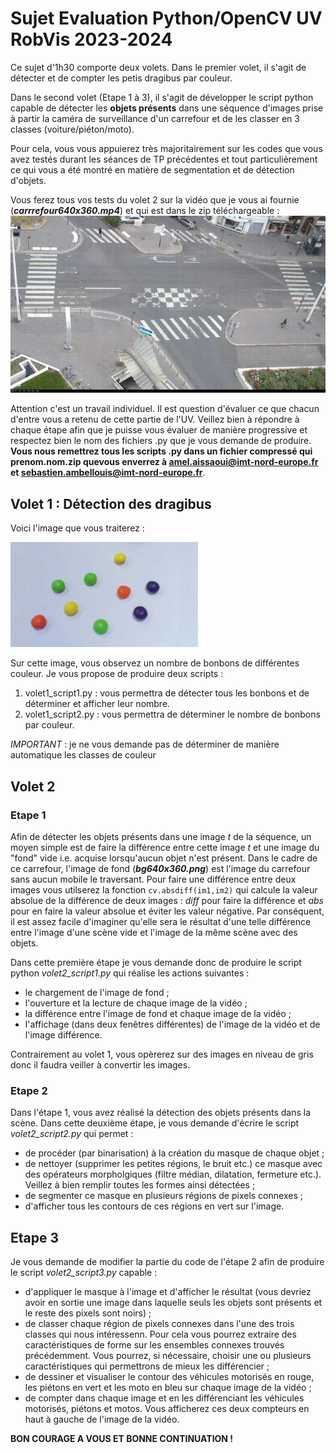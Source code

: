 # Sujet Evaluation Python/OpenCV UV RobVis 2023-2024

Ce sujet d'1h30 comporte deux volets.
Dans le premier volet, il s'agit de détecter et de compter les petis dragibus par couleur.

Dans le second volet (Etape 1 à 3), il s'agit de développer le script python capable de détecter les **objets présents** 
dans une séquence d'images prise à partir la caméra de surveillance d'un carrefour et de les classer en 3 classes (voiture/piéton/moto).

Pour cela, vous vous appuierez très majoritairement sur les codes que vous avez testés durant les séances de TP précédentes et tout particulièrement
ce qui vous a été montré en matière de segmentation et de détection d'objets.

Vous ferez tous vos tests du volet 2 sur la vidéo que je vous ai fournie (***carrrefour640x360.mp4***) et qui est dans le zip téléchargeable :
![](carrefour.gif)

Attention c'est un travail individuel. Il est question d'évaluer ce que chacun d'entre vous a retenu de cette partie de l'UV.
Veillez bien à répondre à chaque étape afin que je puisse vous évaluer de manière progressive et respectez bien le nom des fichiers .py
que je vous demande de produire. **Vous nous remettrez tous les scripts .py dans un fichier compressé qui prenom.nom.zip quevous enverrez à amel.aissaoui@imt-nord-europe.fr et sebastien.ambellouis@imt-nord-europe.fr**.

## Volet 1 : Détection des dragibus

Voici l'image que vous traiterez :

![](dragibus.jpg)

Sur cette image, vous observez un nombre de bonbons de différentes couleur. Je vous propose de produire deux scripts :
1) volet1_script1.py : vous permettra de détecter tous les bonbons et de déterminer et afficher leur nombre.
2) volet1_script2.py : vous permettra de déterminer le nombre de bonbons par couleur.

*IMPORTANT* : je ne vous demande pas de déterminer de manière automatique les classes de couleur
 

## Volet 2

### Etape 1

Afin de détecter les objets présents dans une image *t* de la séquence, un moyen simple est de faire la différence entre cette image *t*  et une image du "fond" vide i.e. acquise lorsqu'aucun objet n'est présent. Dans le cadre de ce carrefour, l'image de fond (***bg640x360.png***) est l'image du carrefour sans aucun mobile le traversant. Pour faire une différence entre deux images vous utilserez la fonction ```cv.absdiff(im1,im2)``` qui calcule la valeur absolue de la différence de deux images : *diff* pour faire la différence et *abs* pour en faire la valeur absolue et éviter les valeur négative. Par conséquent, il est assez facile d'imaginer qu'elle sera le résultat d'une telle différence entre l'image d'une scène vide et l'image de la même scène avec des objets.

Dans cette première étape je vous demande donc de produire le script python *volet2_script1.py* qui réalise les actions suivantes :

- le chargement de l'image de fond ;
- l'ouverture et la lecture de chaque image de la vidéo ;
- la différence entre l'image de fond et chaque image de la vidéo ;
- l'affichage (dans deux fenêtres différentes) de l'image de la vidéo et de l'image différence.

Contrairement au volet 1, vous opèrerez sur des images en niveau de gris donc il faudra veiller à convertir les images.

### Etape 2

Dans l'étape 1, vous avez réalisé la détection des objets présents dans la scène. Dans cette deuxième étape, je vous demande d'écrire le script *volet2_script2.py* qui permet :
- de procéder (par binarisation) à la création du masque de chaque objet ;
- de nettoyer (supprimer les petites régions, le bruit etc.) ce masque avec des opérateurs morpholgiques (filtre médian, dilatation, fermeture etc.). Veillez à bien remplir toutes les formes ainsi détectées  ;
- de segmenter ce masque en plusieurs régions de pixels connexes ; 
- d'afficher tous les contours de ces régions en vert sur l'image.

## Etape 3

Je vous demande de modifier la partie du code de l'étape 2 afin de produire le script *volet2_script3.py* capable :
- d'appliquer le masque à l'image et d'afficher le résultat (vous devriez avoir en sortie une image dans laquelle seuls les objets sont présents et le reste des pixels sont noirs) ;
- de classer chaque région de pixels connexes dans l'une des trois classes qui nous intéressenn. Pour cela vous pourrez extraire des caractéristiques de forme sur les ensembles connexes trouvés précédemment. Vous pourrez, si nécessaire, choisir une ou plusieurs caractéristiques qui permettrons de mieux les différencier ;
- de dessiner et visualiser le contour des véhicules motorisés en rouge, les piétons en vert et les moto en bleu sur chaque image de la vidéo ;
- de compter dans chaque image et en les différenciant les véhicules motorisés, piétons et motos. Vous afficherez ces deux compteurs en haut à gauche de l'image de la vidéo.


**BON COURAGE A VOUS ET BONNE CONTINUATION !**
